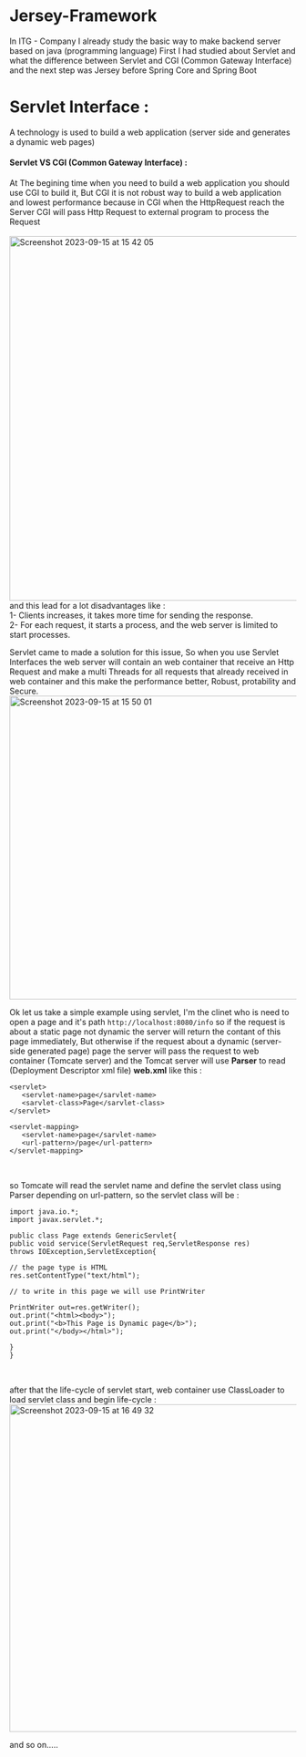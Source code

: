 # Jersey-Framework
In ITG - Company I already study the basic way to make backend server based on java (programming language) First I had studied about Servlet and what the difference between Servlet and CGI (Common Gateway Interface) and the next step was Jersey before Spring Core and Spring Boot


# Servlet Interface :
   A technology is used to build a web application (server side and generates a dynamic web pages)

#### Servlet VS CGI (Common Gateway Interface) :
  At The begining time when you need to build a web application you should use CGI to build it, But CGI it is not robust way to build a web application and lowest performance because in CGI when the HttpRequest reach the Server CGI will pass Http Request to external program to process the Request  
  <br/>
  <img width="640" alt="Screenshot 2023-09-15 at 15 42 05" src="https://github.com/HashemGhanim/Jersey-Framework/assets/72875896/1cd8464d-834e-43ea-9f6f-e5135e420e5f">
  <br/>
and this lead for a lot disadvantages like : <br/>
1- Clients increases, it takes more time for sending the response.<br/>
2- For each request, it starts a process, and the web server is limited to start processes.<br/>

  Servlet came to made a solution for this issue, So when you use Servlet Interfaces the web server will contain an web container that receive an Http Request and make a multi Threads for all requests that already received in web container and this make the performance better, Robust, protability and Secure.
  <br/>
<img width="533" alt="Screenshot 2023-09-15 at 15 50 01" src="https://github.com/HashemGhanim/Jersey-Framework/assets/72875896/ec1260e3-4c97-495e-9263-69287c8463c0">
  <br/>

Ok let us take a simple example using servlet, I'm the clinet who is need to open a page and it's path ```http://localhost:8080/info``` so if the request is about a static page not dynamic the server will return the contant of this page immediately, But otherwise if the request about a dynamic (server-side generated page) page the server will pass the request to web container (Tomcate server) and the Tomcat server will use <strong>Parser</strong> to read (Deployment Descriptor xml file) <strong>web.xml</strong> like this :

```
<servlet>
   <servlet-name>page</sarvlet-name>
   <sarvlet-class>Page</sarvlet-class>
</servlet>

<servlet-mapping>
   <servlet-name>page</sarvlet-name>
   <url-pattern>/page</url-pattern>
</servlet-mapping>

```
<br/>

so Tomcate will read the servlet name and define the servlet class using Parser depending on url-pattern, so the servlet class will be :

```
import java.io.*;  
import javax.servlet.*;  
  
public class Page extends GenericServlet{  
public void service(ServletRequest req,ServletResponse res)  
throws IOException,ServletException{  

// the page type is HTML
res.setContentType("text/html");  

// to write in this page we will use PrintWriter

PrintWriter out=res.getWriter();  
out.print("<html><body>");  
out.print("<b>This Page is Dynamic page</b>");  
out.print("</body></html>");  
  
}  
}  
```

<br/>

after that the life-cycle of servlet start, web container use ClassLoader to load servlet class and begin life-cycle :
<br/>
<img width="575" alt="Screenshot 2023-09-15 at 16 49 32" src="https://github.com/HashemGhanim/Jersey-Framework/assets/72875896/6a283d5e-d6a6-4491-8831-81c5df610ddf">
<br/>

and so on.....
  
